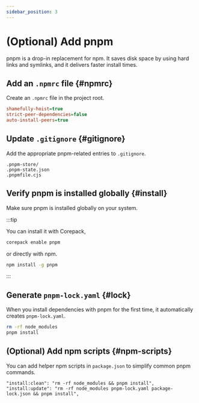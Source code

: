 ```yaml
---
sidebar_position: 3
---
```


# (Optional) Add pnpm

pnpm is a drop-in replacement for npm. It saves disk space by using hard links and symlinks, and it delivers faster install times.

## Add an `.npmrc` file {#npmrc}

Create an `.npmrc` file in the project root.

```ini
shamefully-hoist=true
strict-peer-dependencies=false
auto-install-peers=true
```

## Update `.gitignore` {#gitignore}

Add the appropriate pnpm-related entries to `.gitignore`.

```
.pnpm-store/
.pnpm-state.json
.pnpmfile.cjs
```

## Verify pnpm is installed globally {#install}

Make sure pnpm is installed globally on your system.

:::tip

You can install it with Corepack,

```bash
corepack enable pnpm
```

or directly with npm.

```bash
npm install -g pnpm
```

:::

## Generate `pnpm-lock.yaml` {#lock}

When you install dependencies with pnpm for the first time, it automatically creates `pnpm-lock.yaml`.

```bash
rm -rf node_modules
pnpm install
```

## (Optional) Add npm scripts {#npm-scripts}

You can add helper npm scripts in `package.json` to simplify common pnpm commands.

```json5
"install:clean": "rm -rf node_modules && pnpm install",
"install:update": "rm -rf node_modules pnpm-lock.yaml package-lock.json && pnpm install",
```
